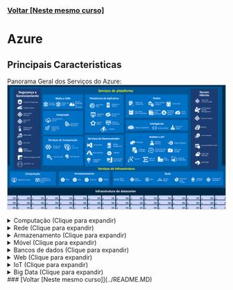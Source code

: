 ### [Voltar [Neste mesmo curso]](../README.MD)
# Azure
## Principais Caracteristicas
Panorama Geral dos Serviços do Azure:
![AzureServices](azure_services.png)

<details>
    <summary>Computação (Clique para expandir)</summary>

Serviços de computação são muitas vezes um dos principais motivos pelos quais as empresas mudam para a plataforma do Azure.
Exemplos:
1. Máquinas Virtuais do Azure: VMs (máquinas virtuais) do Windows ou do Linux hospedadas no Azure.
2. Conjuntos de Dimensionamento de Máquinas Virtuais do Azure: Escala para VMs do Windows ou do Linux hospedadas no Azure.
3. Serviço de Kubernetes do Azure: Gerenciamento de clusters para VMs que executam serviços em contêineres.
4. Azure Service Fabric: Plataforma de sistemas distribuídos executada no Azure ou localmente.
5. Lote do Azure: Serviço gerenciado para aplicativos de computação paralelos e de alto desempenho.
6. Instâncias de Contêiner do Azure: Aplicativos em contêineres executados no Azure sem o provisionamento de servidores ou de VMs.
7. Funções do Azure: Um serviço de computação sem servidor controlado por eventos.
</details>

<details>
    <summary>Rede (Clique para expandir)</summary>

Vincular recursos de computação e fornecer acesso a aplicativos são as principais funções da rede do Azure. A funcionalidade de
rede do Azure inclui uma série de opções para conectar o mundo exterior aos serviços e recursos dos datacenters globais do Azure.
Exemplos:
1. Rede Virtual do Azure: Conecta VMs a conexões VPN (rede virtual privada) de entrada.
2. Azure Load Balancer: Equilibra as conexões de entrada e saída para pontos de extremidade de serviço ou aplicativos.
3. Gateway de Aplicativo do Azure: Otimiza a entrega de farm de servidores de aplicativo, aumentando simultaneamente a segurança
do aplicativo.
4. Gateway de VPN do Azure: Acessa as Redes Virtuais do Azure por meio de gateways de VPN de alto desempenho.
5. DNS do Azure: Fornece respostas DNS extremamente rápidas e disponibilidade de domínio extremamente alta.
6. Rede de Distribuição de Conteúdo do Azure: Distribui o conteúdo de alta largura de banda para clientes no mundo todo.
7. Proteção contra DDoS do Azure: Protege os aplicativos hospedados no Azure contra ataques de DDoS (negação de serviço distribuído).
8. Gerenciador de Tráfego do Azure: Distribui o tráfego de rede entre as regiões do Azure no mundo todo.
9. Azure ExpressRoute: Conecta-se ao Azure por meio de conexões seguras dedicadas de alta largura de banda.
10. Observador de Rede do Azure: Monitora e diagnostica problemas de rede usando a análise baseada em cenário.
11. Firewall do Azure: Implementa um firewall de alta segurança e alta disponibilidade com escalabilidade ilimitada.
12. WAN Virtual do Azure: Cria uma WAN (rede de longa distância) unificada que conecta sites remotos e locais.
</details>

<details>
    <summary>Armazenamento (Clique para expandir)</summary>

O Azure fornece quatro tipos principais de serviços de armazenamento:
1. Armazenamento de Blobs do Azure: Serviço de armazenamento para objetos muito grandes, como arquivos de vídeo ou bitmaps.
2. Armazenamento de arquivos do Azure: Compartilhamentos de arquivos que podem ser acessados e gerenciados como um servidor
de arquivos.
3. Armazenamento de Filas do Azure: Um armazenamento de dados para o enfileiramento de mensagens e a entrega confiável delas entre
aplicativos.
4. Armazenamento da tabela do Azure: O armazenamento de tabela é um serviço que armazena dados estruturados não relacionais
(também conhecidos como dados NoSQL estruturados) na nuvem, fornecendo um repositório de chave/atributo com um design sem esquema.
</details>

<details>
    <summary>Móvel (Clique para expandir)</summary>

Com o Azure, os desenvolvedores podem criar serviços móveis de back-end para aplicativos iOS, Android e Windows de maneira
rápida e fácil. Agora é simples incluir recursos que costumavam levar tempo e aumentar o risco do projeto, como adicionar
credenciais corporativas e, em seguida, conectar-se aos recursos locais, como SAP, Oracle, SQL Server e SharePoint.

</details>

<details>
    <summary>Bancos de dados (Clique para expandir)</summary>

O Azure fornece vários serviços de banco de dados para armazenar uma ampla variedade de volumes e tipos de dados. E com a
conectividade global, esses dados ficam disponíveis para os usuários instantaneamente:
1. Azure Cosmos DB: Banco de dados distribuído globalmente que dá suporte a opções de NoSQL.
2. Banco de Dados SQL do Azure: Banco de dados relacional totalmente gerenciado com dimensionamento automático, inteligência
integral e segurança robusta.
3. Banco de Dados do Azure para MySQL: Banco de dados relacional MySQL totalmente gerenciado e escalonável, com alta
disponibilidade e segurança.
4. Banco de Dados do Azure para PostgreSQL: Banco de dados relacional PostgreSQL totalmente gerenciado e escalonável, com alta
disponibilidade e segurança.
5. SQL Server nas Máquinas Virtuais do Azure: Serviço que hospeda aplicativos empresariais do SQL Server na nuvem.
6. Azure Synapse Analytics: Data warehouse totalmente gerenciado com segurança integral em todos os níveis de escala sem custo
adicional.
7. Serviço de Migração de Banco de Dados do Azure: Serviço que migra bancos de dados para a nuvem sem alterações no código do
aplicativo.
8. Cache Redis do Azure: Caches de serviço totalmente gerenciados usados com frequência e dados estáticos para reduzir a latência
de dados e de aplicativos.
9. Banco de Dados do Azure para MariaDB: Banco de dados relacional MariaDB totalmente gerenciado e escalonável, com alta
disponibilidade e segurança.
</details>

<details>
    <summary>Web (Clique para expandir)</summary>

O Azure inclui suporte para criar e hospedar aplicativos Web e serviços Web baseados em HTTP. Os serviços do Azure a seguir são voltados para a hospedagem na Web:
1. Serviço de Aplicativo do Azure: Crie rapidamente poderosos aplicativos de nuvem baseados na Web.
2. Hubs de Notificação do Azure: Envie notificações por push para qualquer plataforma de qualquer back-end.
3. Gerenciamento de API do Azure: Publique APIs para desenvolvedores, parceiros e funcionários de maneira segura e em escala.
4. Azure Cognitive Search: Implante esta pesquisa totalmente gerenciada como serviço.
5. Recurso de Aplicativos Web do Serviço de Aplicativo do Azure: Crie e implante aplicativos Web críticos em escala.
6. Serviço Azure SignalR: Adicione funcionalidades da Web em tempo real com facilidade.
</details>

<details>
    <summary>IoT (Clique para expandir)</summary>

Muitos dispositivos conectados nos auxiliam em nosso dia a dia como termostatos inteligentes, refrigeradores inteligentes, luzes, controles de ambiente. Agora, a Internet permite que qualquer item que tenha funcionalidade online acesse informações valiosas. Essa capacidade dos dispositivos de coletar e depois retransmitir informações para análise de dados é conhecida como IoT.
Muitos serviços podem ajudar a criar e impulsionar soluções de ponta a ponta para a IoT no Azure: 
1. IoT Central: Solução SaaS (software como serviço) de IoT global totalmente gerenciada que torna fácil conectar, monitorar e gerenciar os ativos de IoT em escala.
2. Hub IoT do Azure: Hub de mensagens que fornece comunicações seguras e monitoramento entre milhões de dispositivos IoT.
3. IoT Edge: Serviço totalmente gerenciado que permite que os modelos de análise de dados sejam enviados por push diretamente aos dispositivos de IoT, possibilitando que esses dispositivos reajam rapidamente a alterações de estado sem a necessidade de consultar modelos de IA baseados em nuvem.
</details>

<details>
    <summary>Big Data (Clique para expandir)</summary>

Os dados vêm em todos os formatos e tamanhos. Quando falamos em Big Data, estamos nos referindo a grandes volumes de dados. Dados de sistemas de clima, sistemas de comunicação, pesquisa genômica, plataformas de geração de imagens e muitos outros cenários produzem centenas de gigabytes de dados. Essa quantidade de dados torna difícil analisar e tomar decisões. O volume geralmente é tão grande que formas tradicionais de processamento e análise não são mais apropriadas.
Tecnologias de cluster de software livre foram desenvolvidas para lidar com esses grandes conjuntos de dados. O Azure é compatível com uma ampla variedade de tecnologias e serviços para fornecer soluções de análises e Big Data.: 
1. Azure Synapse Analytics: Execute a análise em grande escala usando um data warehouse empresarial baseado em nuvem que aproveita o processamento paralelo massivo para executar consultas complexas rapidamente sobre petabytes de dados.
2. Azure HDInsight: Processe grandes quantidades de dados com clusters gerenciados de clusters Hadoop na nuvem.
3. Azure Databricks: Integre esse serviço de análise colaborativa com base no Apache Spark com outros serviços de Big Data do Azure.
</details>
### [Voltar [Neste mesmo curso]](../README.MD)
